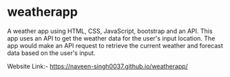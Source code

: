 # weatherapp

A weather app using HTML, CSS, JavaScript, bootstrap and an API. This app uses an API to get the weather data for the user's input location. The app would make an API request to retrieve the current weather and forecast data based on the user's input.

Website Link:- https://naveen-singh0037.github.io/weatherapp/

